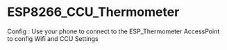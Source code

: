 # ESP8266_CCU_Thermometer

Config : Use your phone to connect to the ESP_Thermometer AccessPoint to config Wifi and CCU Settings 
